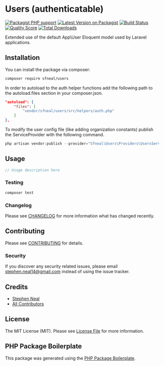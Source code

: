 # Users (authenticatable)

[![Packagist PHP support](https://img.shields.io/packagist/php-v/sfneal/users)](https://packagist.org/packages/sfneal/users)
[![Latest Version on Packagist](https://img.shields.io/packagist/v/sfneal/users.svg?style=flat-square)](https://packagist.org/packages/sfneal/users)
[![Build Status](https://travis-ci.com/sfneal/users.svg?branch=master&style=flat-square)](https://travis-ci.com/sfneal/users)
[![Quality Score](https://img.shields.io/scrutinizer/g/sfneal/users.svg?style=flat-square)](https://scrutinizer-ci.com/g/sfneal/users)
[![Total Downloads](https://img.shields.io/packagist/dt/sfneal/users.svg?style=flat-square)](https://packagist.org/packages/sfneal/users)

Extended use of the default App\User Eloquent model used by Laravel applications.

## Installation

You can install the package via composer:

```bash
composer require sfneal/users
```

In order to autoload to the auth helper functions add the following path to the autoload.files section in your composer.json.

```json
"autoload": {
    "files": [
        "vendor/sfneal/users/src/helpers/auth.php"
    ]
},
```

To modify the user config file (like adding organization constants) publish the ServiceProvider with the following command.

``` php
php artisan vendor:publish --provider="Sfneal\Users\Providers\UsersServiceProvider"
```

## Usage

``` php
// Usage description here
```

### Testing

``` bash
composer test
```

### Changelog

Please see [CHANGELOG](CHANGELOG.md) for more information what has changed recently.

## Contributing

Please see [CONTRIBUTING](CONTRIBUTING.md) for details.

### Security

If you discover any security related issues, please email stephen.neal14@gmail.com instead of using the issue tracker.

## Credits

- [Stephen Neal](https://github.com/sfneal)
- [All Contributors](../../contributors)

## License

The MIT License (MIT). Please see [License File](LICENSE.md) for more information.

## PHP Package Boilerplate

This package was generated using the [PHP Package Boilerplate](https://laravelpackageboilerplate.com).
